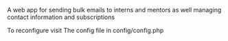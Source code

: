 A web app for sending bulk emails to interns and mentors as well managing contact information and subscriptions

To reconfigure visit The config file in config/config.php

